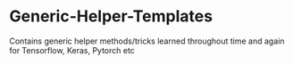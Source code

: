 # Generic-Helper-Templates
Contains generic helper methods/tricks learned throughout time and again for Tensorflow, Keras, Pytorch etc
